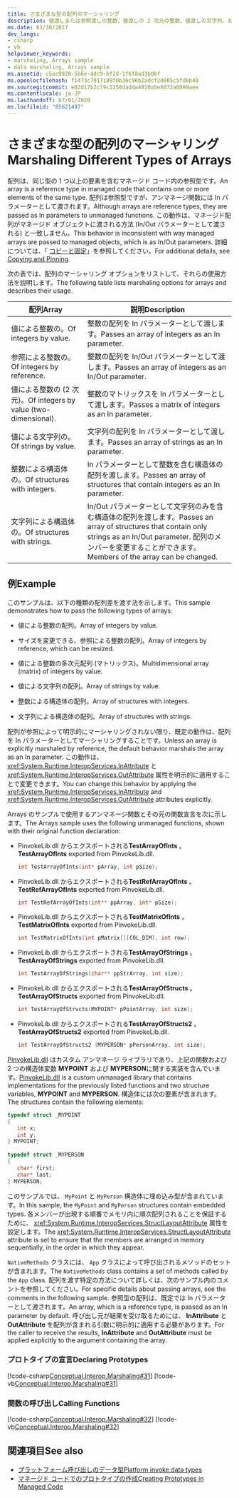 ```yaml
---
title: さまざまな型の配列のマーシャリング
description: 値渡しまたは参照渡しの整数、値渡しの 2 次元の整数、値渡しの文字列、および整数または文字列を含む構造体など、さまざまな配列の型をマーシャリングします。
ms.date: 03/30/2017
dev_langs:
- csharp
- vb
helpviewer_keywords:
- marshaling, Arrays sample
- data marshaling, Arrays sample
ms.assetid: c5ac9920-5b6e-4dc9-bf2d-1f6f8ad3b0bf
ms.openlocfilehash: f1473c7917189f0b36c96b2adcf20005c5fd6b48
ms.sourcegitcommit: e02d17b2cf9c1258dadda4810a5e6072a0089aee
ms.contentlocale: ja-JP
ms.lasthandoff: 07/01/2020
ms.locfileid: "85621497"
---
```

# <a name="marshaling-different-types-of-arrays"></a><span data-ttu-id="99e1c-103">さまざまな型の配列のマーシャリング</span><span class="sxs-lookup"><span data-stu-id="99e1c-103">Marshaling Different Types of Arrays</span></span>
<span data-ttu-id="99e1c-104">配列は、同じ型の 1 つ以上の要素を含むマネージド コード内の参照型です。</span><span class="sxs-lookup"><span data-stu-id="99e1c-104">An array is a reference type in managed code that contains one or more elements of the same type.</span></span> <span data-ttu-id="99e1c-105">配列は参照型ですが、アンマネージ関数には In パラメーターとして渡されます。</span><span class="sxs-lookup"><span data-stu-id="99e1c-105">Although arrays are reference types, they are passed as In parameters to unmanaged functions.</span></span> <span data-ttu-id="99e1c-106">この動作は、マネージド配列がマネージド オブジェクトに渡される方法 (In/Out パラメーターとして渡される) と一致しません。</span><span class="sxs-lookup"><span data-stu-id="99e1c-106">This behavior is inconsistent with way managed arrays are passed to managed objects, which is as In/Out parameters.</span></span> <span data-ttu-id="99e1c-107">詳細については、「 [コピーと固定](copying-and-pinning.md)」を参照してください。</span><span class="sxs-lookup"><span data-stu-id="99e1c-107">For additional details, see [Copying and Pinning](copying-and-pinning.md).</span></span>  
  
 <span data-ttu-id="99e1c-108">次の表では、配列のマーシャリング オプションをリストして、それらの使用方法を説明します。</span><span class="sxs-lookup"><span data-stu-id="99e1c-108">The following table lists marshaling options for arrays and describes their usage.</span></span>  
  
|<span data-ttu-id="99e1c-109">配列</span><span class="sxs-lookup"><span data-stu-id="99e1c-109">Array</span></span>|<span data-ttu-id="99e1c-110">説明</span><span class="sxs-lookup"><span data-stu-id="99e1c-110">Description</span></span>|  
|-----------|-----------------|  
|<span data-ttu-id="99e1c-111">値による整数の。</span><span class="sxs-lookup"><span data-stu-id="99e1c-111">Of integers by value.</span></span>|<span data-ttu-id="99e1c-112">整数の配列を In パラメーターとして渡します。</span><span class="sxs-lookup"><span data-stu-id="99e1c-112">Passes an array of integers as an In parameter.</span></span>|  
|<span data-ttu-id="99e1c-113">参照による整数の。</span><span class="sxs-lookup"><span data-stu-id="99e1c-113">Of integers by reference.</span></span>|<span data-ttu-id="99e1c-114">整数の配列を In/Out パラメーターとして渡します。</span><span class="sxs-lookup"><span data-stu-id="99e1c-114">Passes an array of integers as an In/Out parameter.</span></span>|  
|<span data-ttu-id="99e1c-115">値による整数の (2 次元)。</span><span class="sxs-lookup"><span data-stu-id="99e1c-115">Of integers by value (two-dimensional).</span></span>|<span data-ttu-id="99e1c-116">整数のマトリックスを In パラメーターとして渡します。</span><span class="sxs-lookup"><span data-stu-id="99e1c-116">Passes a matrix of integers as an In parameter.</span></span>|  
|<span data-ttu-id="99e1c-117">値による文字列の。</span><span class="sxs-lookup"><span data-stu-id="99e1c-117">Of strings by value.</span></span>|<span data-ttu-id="99e1c-118">文字列の配列を In パラメーターとして渡します。</span><span class="sxs-lookup"><span data-stu-id="99e1c-118">Passes an array of strings as an In parameter.</span></span>|  
|<span data-ttu-id="99e1c-119">整数による構造体の。</span><span class="sxs-lookup"><span data-stu-id="99e1c-119">Of structures with integers.</span></span>|<span data-ttu-id="99e1c-120">In パラメーターとして整数を含む構造体の配列を渡します。</span><span class="sxs-lookup"><span data-stu-id="99e1c-120">Passes an array of structures that contain integers as an In parameter.</span></span>|  
|<span data-ttu-id="99e1c-121">文字列による構造体の。</span><span class="sxs-lookup"><span data-stu-id="99e1c-121">Of structures with strings.</span></span>|<span data-ttu-id="99e1c-122">In/Out パラメーターとして文字列のみを含む構造体の配列を渡します。</span><span class="sxs-lookup"><span data-stu-id="99e1c-122">Passes an array of structures that contain only strings as an In/Out parameter.</span></span> <span data-ttu-id="99e1c-123">配列のメンバーを変更することができます。</span><span class="sxs-lookup"><span data-stu-id="99e1c-123">Members of the array can be changed.</span></span>|  
  
## <a name="example"></a><span data-ttu-id="99e1c-124">例</span><span class="sxs-lookup"><span data-stu-id="99e1c-124">Example</span></span>  
 <span data-ttu-id="99e1c-125">このサンプルは、以下の種類の配列差を渡す法を示します。</span><span class="sxs-lookup"><span data-stu-id="99e1c-125">This sample demonstrates how to pass the following types of arrays:</span></span>  
  
- <span data-ttu-id="99e1c-126">値による整数の配列。</span><span class="sxs-lookup"><span data-stu-id="99e1c-126">Array of integers by value.</span></span>  
  
- <span data-ttu-id="99e1c-127">サイズを変更できる、参照による整数の配列。</span><span class="sxs-lookup"><span data-stu-id="99e1c-127">Array of integers by reference, which can be resized.</span></span>  
  
- <span data-ttu-id="99e1c-128">値による整数の多次元配列 (マトリックス)。</span><span class="sxs-lookup"><span data-stu-id="99e1c-128">Multidimensional array (matrix) of integers by value.</span></span>  
  
- <span data-ttu-id="99e1c-129">値による文字列の配列。</span><span class="sxs-lookup"><span data-stu-id="99e1c-129">Array of strings by value.</span></span>  
  
- <span data-ttu-id="99e1c-130">整数による構造体の配列。</span><span class="sxs-lookup"><span data-stu-id="99e1c-130">Array of structures with integers.</span></span>  
  
- <span data-ttu-id="99e1c-131">文字列による構造体の配列。</span><span class="sxs-lookup"><span data-stu-id="99e1c-131">Array of structures with strings.</span></span>  
  
 <span data-ttu-id="99e1c-132">配列が参照によって明示的にマーシャリングされない限り、既定の動作は、配列を In パラメーターとしてマーシャリングすることです。</span><span class="sxs-lookup"><span data-stu-id="99e1c-132">Unless an array is explicitly marshaled by reference, the default behavior marshals the array as an In parameter.</span></span> <span data-ttu-id="99e1c-133">この動作は、 <xref:System.Runtime.InteropServices.InAttribute> と <xref:System.Runtime.InteropServices.OutAttribute> 属性を明示的に適用することで変更できます。</span><span class="sxs-lookup"><span data-stu-id="99e1c-133">You can change this behavior by applying the <xref:System.Runtime.InteropServices.InAttribute> and <xref:System.Runtime.InteropServices.OutAttribute> attributes explicitly.</span></span>  
  
 <span data-ttu-id="99e1c-134">Arrays のサンプルで使用するアンマネージ関数とその元の関数宣言を次に示します。</span><span class="sxs-lookup"><span data-stu-id="99e1c-134">The Arrays sample uses the following unmanaged functions, shown with their original function declaration:</span></span>  
  
- <span data-ttu-id="99e1c-135">PinvokeLib.dll からエクスポートされる**TestArrayOfInts** 。</span><span class="sxs-lookup"><span data-stu-id="99e1c-135">**TestArrayOfInts** exported from PinvokeLib.dll.</span></span>  
  
    ```cpp
    int TestArrayOfInts(int* pArray, int pSize);  
    ```  
  
- <span data-ttu-id="99e1c-136">PinvokeLib.dll からエクスポートされる**TestRefArrayOfInts** 。</span><span class="sxs-lookup"><span data-stu-id="99e1c-136">**TestRefArrayOfInts** exported from PinvokeLib.dll.</span></span>  
  
    ```cpp
    int TestRefArrayOfInts(int** ppArray, int* pSize);  
    ```  
  
- <span data-ttu-id="99e1c-137">PinvokeLib.dll からエクスポートされる**TestMatrixOfInts** 。</span><span class="sxs-lookup"><span data-stu-id="99e1c-137">**TestMatrixOfInts** exported from PinvokeLib.dll.</span></span>  
  
    ```cpp
    int TestMatrixOfInts(int pMatrix[][COL_DIM], int row);  
    ```  
  
- <span data-ttu-id="99e1c-138">PinvokeLib.dll からエクスポートされる**TestArrayOfStrings** 。</span><span class="sxs-lookup"><span data-stu-id="99e1c-138">**TestArrayOfStrings** exported from PinvokeLib.dll.</span></span>  
  
    ```cpp
    int TestArrayOfStrings(char** ppStrArray, int size);  
    ```  
  
- <span data-ttu-id="99e1c-139">PinvokeLib.dll からエクスポートされる**TestArrayOfStructs** 。</span><span class="sxs-lookup"><span data-stu-id="99e1c-139">**TestArrayOfStructs** exported from PinvokeLib.dll.</span></span>  
  
    ```cpp
    int TestArrayOfStructs(MYPOINT* pPointArray, int size);  
    ```  
  
- <span data-ttu-id="99e1c-140">PinvokeLib.dll からエクスポートされる**TestArrayOfStructs2** 。</span><span class="sxs-lookup"><span data-stu-id="99e1c-140">**TestArrayOfStructs2** exported from PinvokeLib.dll.</span></span>  
  
    ```cpp
    int TestArrayOfStructs2 (MYPERSON* pPersonArray, int size);  
    ```  
  
 <span data-ttu-id="99e1c-141">[PinvokeLib.dll](marshaling-data-with-platform-invoke.md#pinvokelibdll) はカスタム アンマネージ ライブラリであり、上記の関数および 2 つの構造体変数 **MYPOINT** および **MYPERSON**に関する実装を含んでいます。</span><span class="sxs-lookup"><span data-stu-id="99e1c-141">[PinvokeLib.dll](marshaling-data-with-platform-invoke.md#pinvokelibdll) is a custom unmanaged library that contains implementations for the previously listed functions and two structure variables, **MYPOINT** and **MYPERSON**.</span></span> <span data-ttu-id="99e1c-142">構造体には次の要素が含まれます。</span><span class="sxs-lookup"><span data-stu-id="99e1c-142">The structures contain the following elements:</span></span>  
  
```cpp
typedef struct _MYPOINT  
{  
   int x;
   int y;
} MYPOINT;  
  
typedef struct _MYPERSON  
{  
   char* first;
   char* last;
} MYPERSON;  
```  
  
 <span data-ttu-id="99e1c-143">このサンプルでは、 `MyPoint` と `MyPerson` 構造体に埋め込み型が含まれています。</span><span class="sxs-lookup"><span data-stu-id="99e1c-143">In this sample, the `MyPoint` and `MyPerson` structures contain embedded types.</span></span> <span data-ttu-id="99e1c-144">各メンバーが出現する順番でメモリ内に順次配列されることを保証するために、 <xref:System.Runtime.InteropServices.StructLayoutAttribute> 属性を設定します。</span><span class="sxs-lookup"><span data-stu-id="99e1c-144">The <xref:System.Runtime.InteropServices.StructLayoutAttribute> attribute is set to ensure that the members are arranged in memory sequentially, in the order in which they appear.</span></span>  
  
 <span data-ttu-id="99e1c-145">`NativeMethods` クラスには、 `App` クラスによって呼び出されるメソッドのセットが含まれます。</span><span class="sxs-lookup"><span data-stu-id="99e1c-145">The `NativeMethods` class contains a set of methods called by the `App` class.</span></span> <span data-ttu-id="99e1c-146">配列を渡す特定の方法について詳しくは、次のサンプル内のコメントを参照してください。</span><span class="sxs-lookup"><span data-stu-id="99e1c-146">For specific details about passing arrays, see the comments in the following sample.</span></span> <span data-ttu-id="99e1c-147">参照型の配列は、既定では In パラメーターとして渡されます。</span><span class="sxs-lookup"><span data-stu-id="99e1c-147">An array, which is a reference type, is passed as an In parameter by default.</span></span> <span data-ttu-id="99e1c-148">呼び出し元が結果を受け取るためには、 **InAttribute** と **OutAttribute** を配列が含まれる引数に明示的に適用する必要があります。</span><span class="sxs-lookup"><span data-stu-id="99e1c-148">For the caller to receive the results, **InAttribute** and **OutAttribute** must be applied explicitly to the argument containing the array.</span></span>  
  
### <a name="declaring-prototypes"></a><span data-ttu-id="99e1c-149">プロトタイプの宣言</span><span class="sxs-lookup"><span data-stu-id="99e1c-149">Declaring Prototypes</span></span>  
 [!code-csharp[Conceptual.Interop.Marshaling#31](../../../samples/snippets/csharp/VS_Snippets_CLR/conceptual.interop.marshaling/cs/arrays.cs#31)]
 [!code-vb[Conceptual.Interop.Marshaling#31](../../../samples/snippets/visualbasic/VS_Snippets_CLR/conceptual.interop.marshaling/vb/arrays.vb#31)]  
  
### <a name="calling-functions"></a><span data-ttu-id="99e1c-150">関数の呼び出し</span><span class="sxs-lookup"><span data-stu-id="99e1c-150">Calling Functions</span></span>  
 [!code-csharp[Conceptual.Interop.Marshaling#32](../../../samples/snippets/csharp/VS_Snippets_CLR/conceptual.interop.marshaling/cs/arrays.cs#32)]
 [!code-vb[Conceptual.Interop.Marshaling#32](../../../samples/snippets/visualbasic/VS_Snippets_CLR/conceptual.interop.marshaling/vb/arrays.vb#32)]  
  
## <a name="see-also"></a><span data-ttu-id="99e1c-151">関連項目</span><span class="sxs-lookup"><span data-stu-id="99e1c-151">See also</span></span>

- [<span data-ttu-id="99e1c-152">プラットフォーム呼び出しのデータ型</span><span class="sxs-lookup"><span data-stu-id="99e1c-152">Platform invoke data types</span></span>](marshaling-data-with-platform-invoke.md#platform-invoke-data-types)
- [<span data-ttu-id="99e1c-153">マネージド コードでのプロトタイプの作成</span><span class="sxs-lookup"><span data-stu-id="99e1c-153">Creating Prototypes in Managed Code</span></span>](creating-prototypes-in-managed-code.md)
